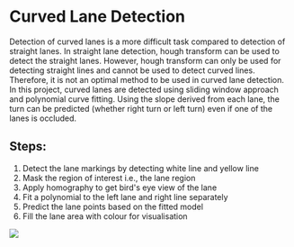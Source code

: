 # Curved Lane Detection
Detection of curved lanes is a more difficult task compared to detection of straight lanes. In straight lane detection, hough transform can be used to detect the straight lanes. However, hough transform can only be used for detecting straight lines and cannot be used to detect curved lines. Therefore, it is not an optimal method to be used in curved lane detection.<br>
In this project, curved lanes are detected using sliding window approach and polynomial curve fitting. Using the slope derived from each lane, the turn can be predicted (whether right turn or left turn) even if one of the lanes is occluded.

## Steps:
1. Detect the lane markings by detecting white line and yellow line
2. Mask the region of interest i.e., the lane region
3. Apply homography to get bird's eye view of the lane
4. Fit a polynomial to the left lane and right line separately
5. Predict the lane points based on the fitted model
6. Fill the lane area with colour for visualisation

![](https://github.com/Ank-G/Curved-Lane-Detection/blob/main/output/curved_lane_detection.gif)

    

